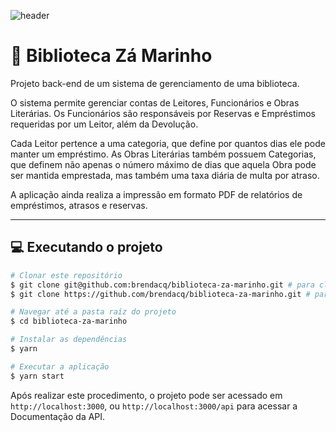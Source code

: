 ![header](https://letmetellyaorg.files.wordpress.com/2019/06/best-books-2017-header.jpg)

# 📕 Biblioteca Zá Marinho

Projeto back-end de um sistema de gerenciamento de uma biblioteca. 

O sistema permite gerenciar contas de Leitores, Funcionários e Obras Literárias. Os Funcionários são responsáveis por Reservas e Empréstimos requeridas por um Leitor, além da Devolução. 

Cada Leitor pertence a uma categoria, que define por quantos dias ele pode manter um empréstimo. 
As Obras Literárias também possuem Categorias, que definem não apenas o número máximo de dias que aquela Obra pode ser mantida emprestada, mas também uma taxa diária de multa por atraso.

A aplicação ainda realiza a impressão em formato PDF de relatórios de empréstimos, atrasos e reservas.


----------

## 💻 Executando o projeto

```bash
# Clonar este repositório
$ git clone git@github.com:brendacq/biblioteca-za-marinho.git # para clonar via SSH [recomendado]; ou
$ git clone https://github.com/brendacq/biblioteca-za-marinho.git # para clonar via HTTPS

# Navegar até a pasta raíz do projeto
$ cd biblioteca-za-marinho

# Instalar as dependências
$ yarn 

# Executar a aplicação
$ yarn start
```
Após realizar este procedimento, o projeto pode ser acessado em `http://localhost:3000`, ou `http://localhost:3000/api` para acessar a Documentação da API.